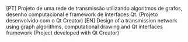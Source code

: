 [PT] Projeto de uma rede de transmissão utilizando algoritmos de grafos, desenho computacional e framework de interfaces Qt. (Projeto desenvolvido com o Qt Creator)
[EN] Design of a transmission network using graph algorithms, computational drawing and Qt interfaces framework (Project developed with Qt Creator)